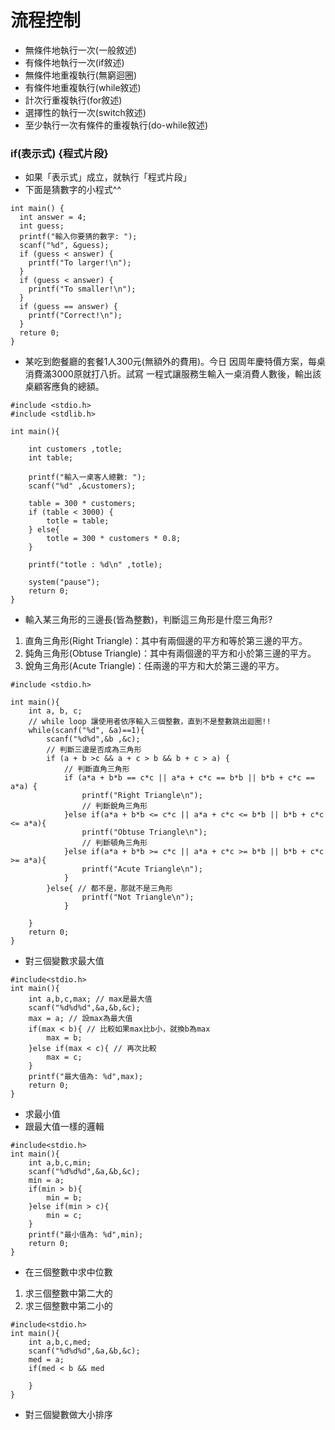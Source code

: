 # 流程控制
- 無條件地執行一次(一般敘述)
- 有條件地執行一次(if敘述)
- 無條件地重複執行(無窮迴圈)
- 有條件地重複執行(while敘述)
- 計次行重複執行(for敘述)
- 選擇性的執行一次(switch敘述)
- 至少執行一次有條件的重複執行(do-while敘述)
### if(表示式) {程式片段}
- 如果「表示式」成立，就執行「程式片段」
- 下面是猜數字的小程式^^
```
int main() {
  int answer = 4;
  int guess;
  printf("輸入你要猜的數字: ");
  scanf("%d", &guess);
  if (guess < answer) {
    printf("To larger!\n");
  }
  if (guess < answer) {
    printf("To smaller!\n");
  }
  if (guess == answer) {
    printf("Correct!\n");
  }
  reture 0;
}

```
- 某吃到飽餐廳的套餐1人300元(無額外的費用)。今日
因周年慶特價方案，每桌消費滿3000原就打八折。試寫
一程式讓服務生輸入一桌消費人數後，輸出該桌顧客應負的總額。
```
#include <stdio.h>
#include <stdlib.h>

int main(){

	int customers ,totle;
	int table;
	
	printf("輸入一桌客人總數: ");
	scanf("%d" ,&customers);
	
	table = 300 * customers;
	if (table < 3000) {
		totle = table;
	} else{
		totle = 300 * customers * 0.8;
	}
	
	printf("totle : %d\n" ,totle);

	system("pause");
	return 0;
}

```
- 輸入某三角形的三邊長(皆為整數)，判斷這三角形是什麼三角形?
1. 直角三角形(Right Triangle)：其中有兩個邊的平方和等於第三邊的平方。
2. 鈍角三角形(Obtuse Triangle)：其中有兩個邊的平方和小於第三邊的平方。
3. 銳角三角形(Acute Triangle)：任兩邊的平方和大於第三邊的平方。
```
#include <stdio.h>

int main(){
	int a, b, c;
	// while loop 讓使用者依序輸入三個整數，直到不是整數跳出迴圈!!
	while(scanf("%d", &a)==1){  
		scanf("%d%d",&b ,&c);
		// 判斷三邊是否成為三角形
		if (a + b >c && a + c > b && b + c > a) {
			// 判斷直角三角形
			if (a*a + b*b == c*c || a*a + c*c == b*b || b*b + c*c == a*a) {
				printf("Right Triangle\n");
				// 判斷銳角三角形
			}else if(a*a + b*b <= c*c || a*a + c*c <= b*b || b*b + c*c <= a*a){
				printf("Obtuse Triangle\n");
				// 判斷頓角三角形
			}else if(a*a + b*b >= c*c || a*a + c*c >= b*b || b*b + c*c >= a*a){
				printf("Acute Triangle\n");
			}
		}else{ // 都不是，那就不是三角形
				printf("Not Triangle\n");
			}
		
	}
	return 0;
}

```

- 對三個變數求最大值
```
#include<stdio.h>
int main(){
	int a,b,c,max; // max是最大值
	scanf("%d%d%d",&a,&b,&c);
	max = a; // 設max為最大值
	if(max < b){ // 比較如果max比b小，就換b為max
		max = b;
	}else if(max < c){ // 再次比較
		max = c;
	}
	printf("最大值為: %d",max);
	return 0;
}
```
- 求最小值
- 跟最大值一樣的邏輯
```
#include<stdio.h>
int main(){
	int a,b,c,min;
	scanf("%d%d%d",&a,&b,&c);
	min = a;
	if(min > b){
		min = b;
	}else if(min > c){
		min = c;
	}
	printf("最小值為: %d",min);
	return 0;
}
```
- 在三個整數中求中位數
1. 求三個整數中第二大的
2. 求三個整數中第二小的
```
#include<stdio.h>
int main(){
	int a,b,c,med;
	scanf("%d%d%d",&a,&b,&c);
	med = a;
	if(med < b && med
	
	}
}
```
- 對三個變數做大小排序
```
```
